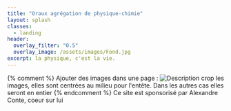 ```yaml
---
title: "Oraux agrégation de physique-chimie"
layout: splash
classes:
  - landing
header:
  overlay_filter: "0.5"
  overlay_image: /assets/images/Fond.jpg
excerpt: la physique, c'est la vie.
---
```

{% comment %}
Ajouter des images dans une page :
![Description](/assets/images/le_nom.jpg)
crop les images, elles sont centrées au milieu pour l'entête. Dans les autres cas elles seront en entier
{% endcomment %}
Ce site est sponsorisé par Alexandre Conte, coeur sur lui
